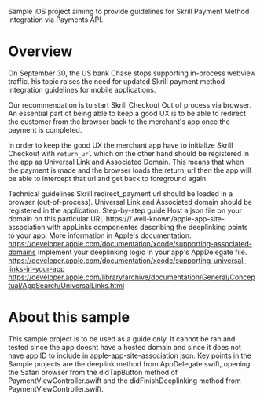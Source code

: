 Sample iOS project aiming to provide guidelines for Skrill Payment Method integration via Payments API.

# Overview
On September 30, the US bank Chase stops supporting in-process webview traffic. his topic raises the need for updated Skrill payment method integration guidelines for mobile applications.

Our recommendation is to start Skrill Checkout Out of process via browser. An essential part of being able to keep a good UX is to be able to redirect the customer from the browser back to the merchant's app once the payment is completed.

In order to keep the good UX the merchant app have to initialize Skrill Checkout with ``return_url`` which on the other hand should be registered in the app as Universal Link and Associated Domain. This means that when the payment is made and the browser loads the return_url then the app will be able to intercept that url and get back to foreground again.

Technical guidelines
Skrill redirect_payment url should be loaded in a browser (out-of-process).
Universal Link and Associated domain should be registered in the application. Step-by-step guide
Host a json file on your domain on this particular URL 
https://<fully qualified domain>/.well-known/apple-app-site-association
with appLinks componentes describing the deeplinking points to your app.
More information in Apple's documentation: https://developer.apple.com/documentation/xcode/supporting-associated-domains
Implement your deeplinking logic in your app's AppDelegate file. https://developer.apple.com/documentation/xcode/supporting-universal-links-in-your-app https://developer.apple.com/library/archive/documentation/General/Conceptual/AppSearch/UniversalLinks.html
  
# About this sample
This sample project is to be used as a guide only. It cannot be ran and tested since the app doesnt have a hosted domain and since it does not have app ID to include in apple-app-site-association json. 
  Key points in the Sample projects are the deeplink method from AppDelegate.swift, opening the Safari browser from the didTapButton method of PaymentViewController.swift and the didFinishDeeplinking method from PaymentViewController.swift.
